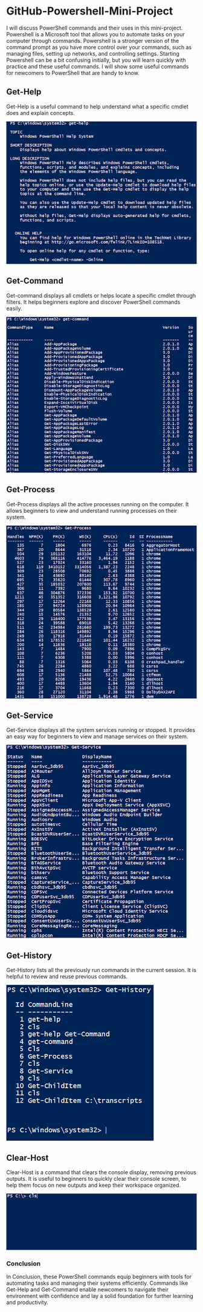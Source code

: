 
# GitHub-Powershell-Mini-Project
<p> I will discuss PowerShell commands and their uses in this mini-project. Powershell is a Microsoft tool that allows you to automate tasks on your computer through commands. Powershell is a stronger version of the command prompt as you have more control over your commands, such as managing files, setting up networks, and controlling settings. Starting Powershell can be a bit confusing initially, but you will learn quickly with practice and these useful commands. I will show some useful commands for newcomers to PowerShell that are handy to know.</p>

<h2>Get-Help</h2>
<p>Get-Help is a useful command to help understand what a specific cmdlet does and explain concepts.</p>
<img src="assets/GetHelp.png" alt="Get-Help cmdlet">

<h2>Get-Command</h2>
<p>Get-command displays all cmdlets or helps locate a specific cmdlet through filters. It helps beginners explore and discover PowerShell commands easily.</p>
<img src="assets/GetCommand.png" alt="Get-Command cmdlet" >

<h2>Get-Process</h2>
<p>Get-Process displays all the active processes running on the computer. It allows beginners to view and understand running processes on their system.  </p>
<img src="assets/GetProcess.png" alt="Get-Process cmdlet">

<h2>Get-Service</h2>
<p>Get-Service displays all the system services running or stopped. It provides an easy way for beginners to view and manage services on their system. </p>
<img src="assets/GetService.png" alt="Get-Service cmdlet">

<h2>Get-History</h2>
<p>Get-History lists all the previously run commands in the current session. It is helpful to review and reuse previous commands.</p>
<img src="assets/GetHistory.png" alt="Get-History cmdlet">

<h2>Clear-Host</h2>
<p>Clear-Host is a command that clears the console display, removing previous outputs. It is useful to beginners to quickly clear their console screen, to help them focus on new outputs and keep their workspace organized.</p>
<img src="assets/ClearHost.png" alt="Clear-Host cmdlet">

<h3>Conclusion</h3>
<p>In Conclusion, these PowerShell commands equip beginners with tools for automating tasks and managing their systems efficiently. Commands like Get-Help and Get-Command enable newcomers to navigate their environment with confidence and lay a solid foundation for further learning and productivity.</p>
